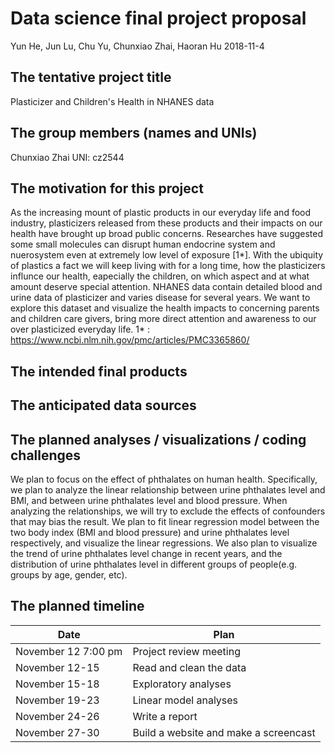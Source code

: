 Data science final project proposal
================
Yun He, Jun Lu, Chu Yu, Chunxiao Zhai, Haoran Hu
2018-11-4

The tentative project title
---------------------------

Plasticizer and Children's Health in NHANES data

The group members (names and UNIs)
----------------------------------

Chunxiao Zhai UNI: cz2544

The motivation for this project
-------------------------------

As the increasing mount of plastic products in our everyday life and food industry, plasticizers released from these products and their impacts on our health have brought up broad public concerns. Researches have suggested some small molecules can disrupt human endocrine system and nuerosystem even at extremely low level of exposure \[1\*\]. With the ubiquity of plastics a fact we will keep living with for a long time, how the plasticizers influnce our health, eapecially the children, on which aspect and at what amount deserve special attention. NHANES data contain detailed blood and urine data of plasticizer and varies disease for several years. We want to explore this dataset and visualize the health impacts to concerning parents and children care givers, bring more direct attention and awareness to our over plasticized everyday life. 1\* : <https://www.ncbi.nlm.nih.gov/pmc/articles/PMC3365860/>

The intended final products
---------------------------

The anticipated data sources
----------------------------

The planned analyses / visualizations / coding challenges
---------------------------------------------------------

We plan to focus on the effect of phthalates on human health. Specifically, we plan to analyze the linear relationship between urine phthalates level and BMI, and between urine phthalates level and blood pressure. When analyzing the relationships, we will try to exclude the effects of confounders that may bias the result. We plan to fit linear regression model between the two body index (BMI and blood pressure) and urine phthalates level respectively, and visualize the linear regressions. We also plan to visualize the trend of urine phthalates level change in recent years, and the distribution of urine phthalates level in different groups of people(e.g. groups by age, gender, etc).

The planned timeline
--------------------

| Date                | Plan                                  |
|---------------------|---------------------------------------|
| November 12 7:00 pm | Project review meeting                |
| November 12-15      | Read and clean the data               |
| November 15-18      | Exploratory analyses                  |
| November 19-23      | Linear model analyses                 |
| November 24-26      | Write a report                        |
| November 27-30      | Build a website and make a screencast |
